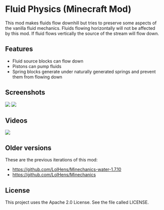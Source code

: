 # Fluid Physics (Minecraft Mod)
This mod makes fluids flow downhill but tries to preserve some aspects of the vanilla fluid mechanics.
Fluids flowing horizontally will not be affected by this mod. If fluid flows vertically the source of the stream will flow down.

## Features
- Fluid source blocks can flow down
- Pistons can pump fluids
- Spring blocks generate under naturally generated springs and prevent them from flowing down

## Screenshots
![](https://raw.githubusercontent.com/LolHens/mc-fluid-physics/master/screenshots/2020-07-07_00.22.08.png)
![](https://raw.githubusercontent.com/LolHens/mc-fluid-physics/master/screenshots/2020-07-07_01.09.31.png)

## Videos
[![](https://img.youtube.com/vi/ruu0PwRRzL8/0.jpg)](https://www.youtube.com/watch?v=ruu0PwRRzL8)

## Older versions
These are the previous iterations of this mod:
- https://github.com/LolHens/Minechanics-water-1.7.10
- https://github.com/LolHens/Minechanics

## License
This project uses the Apache 2.0 License. See the file called LICENSE.
